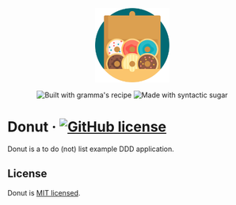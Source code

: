 <div align="center">
<img alt="Donut" src="./docs/_images/logo.svg" width=150 />
<p>

![Built with gramma's recipe](https://img.shields.io/badge/built_with-gramma's_recipe-fd7c66.svg?style=for-the-badge)
![Made with syntactic sugar](https://img.shields.io/badge/made_with-syntactic_sugar-2abac7.svg?style=for-the-badge)

</p>
</div>

# Donut · [![GitHub license](https://img.shields.io/badge/license-MIT-brightgreen.svg)](./LICENSE)

Donut is a to do (not) list example DDD application.

## License

Donut is [MIT licensed](./LICENSE).
